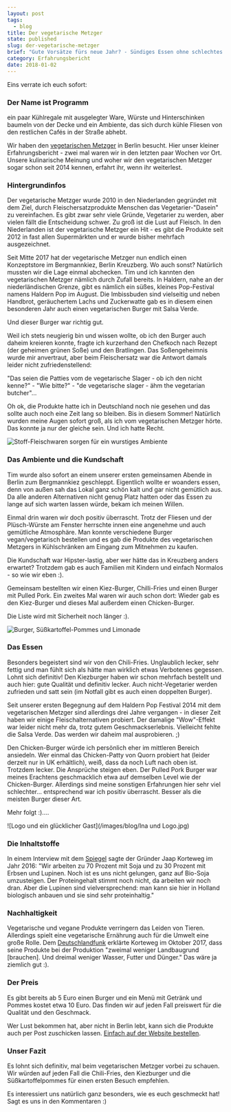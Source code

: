 ```yaml
---
layout: post
tags:
  - blog
title: Der vegetarische Metzger
state: published
slug: der-vegetarische-metzger
brief: "Gute Vorsätze fürs neue Jahr? - Sündiges Essen ohne schlechtes Gewissen "
category: Erfahrungsbericht
date: 2018-01-02
---
```


Eins verrate ich euch sofort: 

### Der Name ist Programm


ein paar Kühlregale mit ausgelegter Ware, Würste und Hinterschinken baumeln von der Decke und ein Ambiente, das sich durch kühle Fliesen von den restlichen Cafés in der Straße abhebt.

Wir haben den [vegetarischen Metzger](http://der-vegetarische-metzger.de/de/home/) in Berlin besucht. Hier unser kleiner Erfahrungsbericht - zwei mal waren wir in den letzten paar Wochen vor Ort. Unsere kulinarische Meinung und woher wir den vegetarischen Metzger sogar schon seit 2014 kennen, erfahrt ihr, wenn ihr weiterlest.

### Hintergrundinfos

Der vegetarische Metzger wurde 2010 in den Niederlanden gegründet mit dem Ziel, durch Fleischersatzprodukte Menschen das Vegetarier-"Dasein" zu vereinfachen. Es gibt zwar sehr viele Gründe, Vegetarier zu werden, aber vielen fällt die Entscheidung schwer. Zu groß ist die Lust auf Fleisch. In den Niederlanden ist der vegetarische Metzger ein Hit - es gibt die Produkte seit 2012 in fast allen Supermärkten und er wurde bisher mehrfach ausgezeichnet.

Seit Mitte 2017 hat der vegetarische Metzger nun endlich einen Konzeptstore im Bergmannkiez, Berlin Kreuzberg. Wo auch sonst?
Natürlich mussten wir die Lage einmal abchecken. Tim und ich kannten den vegetarischen Metzger nämlich durch Zufall bereits. In Haldern, nahe an der niederländischen Grenze, gibt es nämlich ein süßes, kleines Pop-Festival namens Haldern Pop im August. Die Imbissbuden sind vielseitig und neben Handbrot, geräuchertem Lachs und Zuckerwatte gab es in diesem einen besonderen Jahr auch einen vegetarischen Burger mit Salsa Verde.

Und dieser Burger war richtig gut.

Weil ich stets neugierig bin und wissen wollte, ob ich den Burger auch daheim kreieren konnte, fragte ich kurzerhand den Chefkoch nach Rezept (der geheimen grünen Soße) und den Bratlingen.
Das Soßengeheimnis wurde mir anvertraut, aber beim Fleischersatz war die Antwort damals leider nicht zufriedenstellend: 

"Das seien die Patties vom de vegetarische Slager - ob ich den nicht kenne?" - "Wie bitte?" - "de vegetarische slager - ähm the vegetarian butcher"...

Oh ok, die Produkte hatte ich in Deutschland noch nie gesehen und das sollte auch noch eine Zeit lang so bleiben. Bis in diesem Sommer! Natürlich wurden meine Augen sofort groß, als ich vom vegetarischen Metzger hörte. Das konnte ja nur der gleiche sein. Und ich hatte Recht.

![Stoff-Fleischwaren sorgen für ein wurstiges Ambiente](/images/blog/Ambiente.jpg)

### Das Ambiente und die Kundschaft
Tim wurde also sofort an einem unserer ersten gemeinsamen Abende in Berlin zum Bergmannkiez geschleppt. Eigentlich wollte er woanders essen, denn von außen sah das Lokal ganz schön kalt und gar nicht gemütlich aus. Da alle anderen Alternativen nicht genug Platz hatten oder das Essen zu lange auf sich warten lassen würde, bekam ich meinen Willen. 

Einmal drin waren wir doch positiv überrascht. Trotz der Fliesen und der Plüsch-Würste am Fenster herrschte innen eine angenehme und auch gemütliche Atmosphäre. Man konnte verschiedene Burger vegan/vegetarisch bestellen und es gab die Produkte des vegetarischen Metzgers in Kühlschränken am Eingang zum Mitnehmen zu kaufen.

Die Kundschaft war Hipster-lastig, aber wer hätte das in Kreuzberg anders erwartet? Trotzdem gab es auch Familien mit Kindern und einfach Normalos - so wie wir eben :).  

Gemeinsam bestellten wir einen Kiez-Burger, Chilli-Fries und einen Burger mit Pulled Pork. Ein zweites Mal waren wir auch schon dort: Wieder gab es den Kiez-Burger und dieses Mal außerdem einen Chicken-Burger.

Die Liste wird mit Sicherheit noch länger :). 

![Burger, Süßkartoffel-Pommes und Limonade](/images/blog/Essen.JPG)

### Das Essen
Besonders begeistert sind wir von den Chili-Fries. Unglaublich lecker, sehr fettig und man fühlt sich als hätte man wirklich etwas Verbotenes gegessen. Lohnt sich definitiv!
Den Kiezburger haben wir schon mehrfach bestellt und auch hier: gute Qualität und definitiv lecker. Auch nicht-Vegetarier werden zufrieden und satt sein (im Notfall gibt es auch einen doppelten Burger).

Seit unserer ersten Begegnung auf dem Haldern Pop Festival 2014 mit dem vegetarischen Metzger sind allerdings drei Jahre vergangen - in dieser Zeit haben wir einige Fleischalternativen probiert. Der damalige "Wow"-Effekt war leider nicht mehr da, trotz gutem Geschmackserlebnis. Vielleicht fehlte die Salsa Verde. Das werden wir daheim mal ausprobieren. ;)

Den Chicken-Burger würde ich persönlich eher im mittleren Bereich ansiedeln. Wer einmal das Chicken-Patty von Quorn probiert hat (leider derzeit nur in UK erhältlich), weiß, dass da noch Luft nach oben ist. Trotzdem lecker. Die Ansprüche steigen eben.
Der Pulled Pork Burger war meines Erachtens geschmacklich etwa auf demselben Level wie der Chicken-Burger. Allerdings sind meine sonstigen Erfahrungen hier sehr viel schlechter... entsprechend war ich positiv überrascht. Besser als die meisten Burger dieser Art.

Mehr folgt :)....

![Logo und ein glücklicher Gast](/images/blog/Ina und Logo.jpg)

### Die Inhaltstoffe
In einem Interview mit dem [Spiegel](http://www.spiegel.de/stil/fleischersatz-vom-vegetarischen-metzger-gemuese-ist-sein-fleisch-a-1083793.html) sagte der Gründer Jaap Korteweg im Jahr 2016: "Wir arbeiten zu 70 Prozent mit Soja und zu 30 Prozent mit Erbsen und Lupinen. Noch ist es uns nicht gelungen, ganz auf Bio-Soja umzusteigen. Der Proteingehalt stimmt noch nicht, da arbeiten wir noch dran. Aber die Lupinen sind vielversprechend: man kann sie hier in Holland biologisch anbauen und sie sind sehr proteinhaltig."

### Nachhaltigkeit
Vegetarische und vegane Produkte verringern das Leiden von Tieren. Allerdings spielt eine vegetarische Ernährung auch für die Umwelt eine große Rolle. Dem [Deutschlandfunk](http://www.deutschlandfunk.de/fleischersatz-auf-pflanzenbasis-ein-vegetarischer-metzger.697.de.html?dram:article_id=397402) erklärte Korteweg im Oktober 2017, dass seine Produkte bei der Produktion "zweimal weniger Landbaugrund [brauchen]. Und dreimal weniger Wasser, Futter und Dünger." Das wäre ja ziemlich gut :). 

### Der Preis
Es gibt bereits ab 5 Euro einen Burger und ein Menü mit Getränk und Pommes kostet etwa 10 Euro. Das finden wir auf jeden Fall preiswert für die Qualität und den Geschmack.

Wer Lust bekommen hat, aber nicht in Berlin lebt, kann sich die Produkte auch per Post zuschicken lassen. [Einfach auf der Website bestellen](http://shop.der-vegetarische-metzger.de/de/alle-produkte/). 
 
### Unser Fazit
Es lohnt sich definitiv, mal beim vegetarischen Metzger vorbei zu schauen. Wir würden auf jeden Fall die Chili-Fries, den Kiezburger und die Süßkartoffelpommes für einen ersten Besuch empfehlen.

Es interessiert uns natürlich ganz besonders, wie es euch geschmeckt hat! Sagt es uns in den Kommentaren :) 